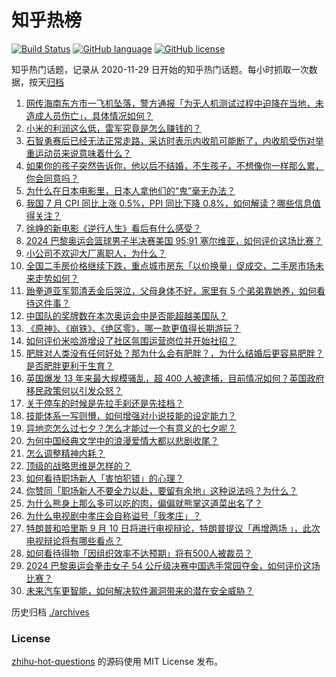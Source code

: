 # 知乎热榜
[![Build Status](https://github.com/ToWeLong/zhihu-hot-questions/workflows/CI/badge.svg)](https://github.com/ToWeLong/zhihu-hot-questions/actions)
[![GitHub language](https://img.shields.io/badge/language-golang-orange.svg)](https://golang.org/)
[![GitHub license](https://img.shields.io/github/license/ToWeLong/zhihu-hot-questions)](https://github.com/ToWeLong/zhihu-hot-questions/blob/main/LICENSE)

知乎热门话题，记录从 2020-11-29 日开始的知乎热门话题。每小时抓取一次数据，按天[归档](./archives)

<!-- BEGIN -->

1. [网传海南东方市一飞机坠落，警方通报「为无人机测试过程中迫降在当地，未造成人员伤亡」，具体情况如何？](https://www.zhihu.com/question/663756893)
1. [小米的利润这么低，雷军究竟是怎么赚钱的？](https://www.zhihu.com/question/276650054)
1. [石智勇赛后已经无法正常走路，采访时表示内收肌可能断了，内收肌受伤对举重运动员来说意味着什么？](https://www.zhihu.com/question/663824557)
1. [如果你的孩子突然告诉你，他以后不结婚，不生孩子，不想像你一样那么累，你会同意吗？](https://www.zhihu.com/question/663286511)
1. [为什么在日本电影里，日本人拿他们的“鬼”毫无办法？](https://www.zhihu.com/question/659507843)
1. [我国 7 月 CPI 同比上涨 0.5%，PPI 同比下降 0.8%，如何解读？哪些信息值得关注？](https://www.zhihu.com/question/663827915)
1. [徐峥的新电影《逆行人生》看后有什么感受？](https://www.zhihu.com/question/663248928)
1. [2024 巴黎奥运会篮球男子半决赛美国 95:91 塞尔维亚，如何评价这场比赛？](https://www.zhihu.com/question/663798515)
1. [小公司不欢迎大厂离职人，为什么？](https://www.zhihu.com/question/663752704)
1. [全国二手房价格继续下跌，重点城市房东「以价换量」促成交，二手房市场未来走势如何？](https://www.zhihu.com/question/663790540)
1. [跆拳道亚军郭清丢金后哭泣，父母身体不好，家里有 5 个弟弟靠她养，如何看待这件事？](https://www.zhihu.com/question/663717046)
1. [中国队的奖牌数在本次奥运会中是否能超越美国队？](https://www.zhihu.com/question/663260942)
1. [《原神》、《崩铁》、《绝区零》，哪一款更值得长期游玩？](https://www.zhihu.com/question/663748861)
1. [如何评价米哈游增设了社区氛围运营岗位并开始社招？](https://www.zhihu.com/question/663687309)
1. [肥胖对人类没有任何好处？那为什么会有肥胖？，为什么结婚后更容易肥胖？是否肥胖更利于生育？](https://www.zhihu.com/question/658633888)
1. [英国爆发 13 年来最大规模骚乱，超 400 人被逮捕，目前情况如何？英国政府移民政策何以引发众怒？](https://www.zhihu.com/question/663772474)
1. [关于停车的时候是先拉手刹还是先挂档？](https://www.zhihu.com/question/663193620)
1. [技能体系一写则懵，如何增强对小说技能的设定能力？](https://www.zhihu.com/question/663584848)
1. [异地恋怎么过七夕？怎么才能过一个有意义的七夕呢？](https://www.zhihu.com/question/663835870)
1. [为何中国经典文学中的浪漫爱情大都以悲剧收尾？](https://www.zhihu.com/question/663455785)
1. [怎么调整精神内耗？](https://www.zhihu.com/question/663182641)
1. [顶级的战略思维是怎样的？](https://www.zhihu.com/question/661455597)
1. [如何看待职场新人「害怕犯错」的心理？](https://www.zhihu.com/question/628540158)
1. [你赞同「职场新人不要全力以赴，要留有余地」这种说法吗？为什么？](https://www.zhihu.com/question/662639628)
1. [为什么熊身上那么多可以吃的肉，偏偏就熊掌这道菜出名了？](https://www.zhihu.com/question/656344464)
1. [为什么电视剧中孝庄会自称谥号「我孝庄」？](https://www.zhihu.com/question/20639197)
1. [特朗普和哈里斯 9 月 10 日将进行电视辩论，特朗普提议「再增两场 」，此次电视辩论将有哪些看点？](https://www.zhihu.com/question/663826766)
1. [如何看待得物「因组织效率不达预期」将有500人被裁员？](https://www.zhihu.com/question/663750409)
1. [2024 巴黎奥运会拳击女子 54 公斤级决赛中国选手常园夺金，如何评价这场比赛？](https://www.zhihu.com/question/663798537)
1. [未来汽车更智能，如何解决软件漏洞带来的潜在安全威胁？](https://www.zhihu.com/question/663453700)

<!-- END -->

历史归档 [./archives](./archives)


### License
[zhihu-hot-questions](https://github.com/towelong/zhihu-hot-questions) 的源码使用 MIT License 发布。